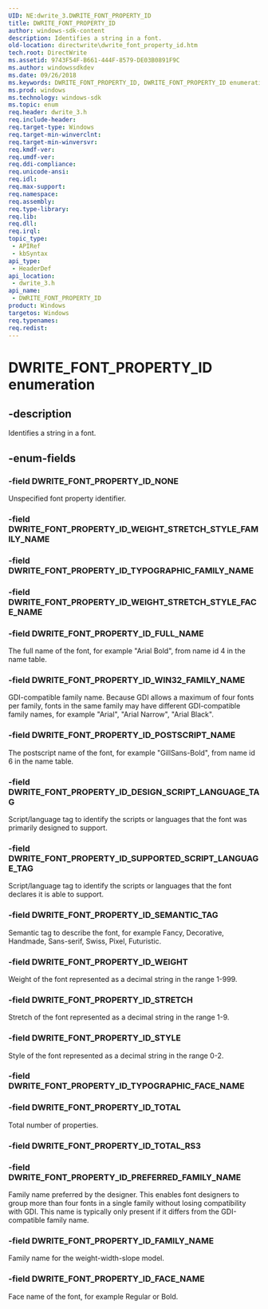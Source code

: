 ```yaml
---
UID: NE:dwrite_3.DWRITE_FONT_PROPERTY_ID
title: DWRITE_FONT_PROPERTY_ID
author: windows-sdk-content
description: Identifies a string in a font.
old-location: directwrite\dwrite_font_property_id.htm
tech.root: DirectWrite
ms.assetid: 9743F54F-B661-444F-8579-DE03B0891F9C
ms.author: windowssdkdev
ms.date: 09/26/2018
ms.keywords: DWRITE_FONT_PROPERTY_ID, DWRITE_FONT_PROPERTY_ID enumeration [Direct Write], DWRITE_FONT_PROPERTY_ID_DESIGN_SCRIPT_LANGUAGE_TAG, DWRITE_FONT_PROPERTY_ID_FACE_NAME, DWRITE_FONT_PROPERTY_ID_FAMILY_NAME, DWRITE_FONT_PROPERTY_ID_FULL_NAME, DWRITE_FONT_PROPERTY_ID_NONE, DWRITE_FONT_PROPERTY_ID_POSTSCRIPT_NAME, DWRITE_FONT_PROPERTY_ID_PREFERRED_FAMILY_NAME, DWRITE_FONT_PROPERTY_ID_SEMANTIC_TAG, DWRITE_FONT_PROPERTY_ID_STRETCH, DWRITE_FONT_PROPERTY_ID_STYLE, DWRITE_FONT_PROPERTY_ID_SUPPORTED_SCRIPT_LANGUAGE_TAG, DWRITE_FONT_PROPERTY_ID_TOTAL, DWRITE_FONT_PROPERTY_ID_WEIGHT, DWRITE_FONT_PROPERTY_ID_WIN32_FAMILY_NAME, directwrite.dwrite_font_property_id, dwrite_3/DWRITE_FONT_PROPERTY_ID, dwrite_3/DWRITE_FONT_PROPERTY_ID_DESIGN_SCRIPT_LANGUAGE_TAG, dwrite_3/DWRITE_FONT_PROPERTY_ID_FACE_NAME, dwrite_3/DWRITE_FONT_PROPERTY_ID_FAMILY_NAME, dwrite_3/DWRITE_FONT_PROPERTY_ID_FULL_NAME, dwrite_3/DWRITE_FONT_PROPERTY_ID_NONE, dwrite_3/DWRITE_FONT_PROPERTY_ID_POSTSCRIPT_NAME, dwrite_3/DWRITE_FONT_PROPERTY_ID_PREFERRED_FAMILY_NAME, dwrite_3/DWRITE_FONT_PROPERTY_ID_SEMANTIC_TAG, dwrite_3/DWRITE_FONT_PROPERTY_ID_STRETCH, dwrite_3/DWRITE_FONT_PROPERTY_ID_STYLE, dwrite_3/DWRITE_FONT_PROPERTY_ID_SUPPORTED_SCRIPT_LANGUAGE_TAG, dwrite_3/DWRITE_FONT_PROPERTY_ID_TOTAL, dwrite_3/DWRITE_FONT_PROPERTY_ID_WEIGHT, dwrite_3/DWRITE_FONT_PROPERTY_ID_WIN32_FAMILY_NAME
ms.prod: windows
ms.technology: windows-sdk
ms.topic: enum
req.header: dwrite_3.h
req.include-header: 
req.target-type: Windows
req.target-min-winverclnt: 
req.target-min-winversvr: 
req.kmdf-ver: 
req.umdf-ver: 
req.ddi-compliance: 
req.unicode-ansi: 
req.idl: 
req.max-support: 
req.namespace: 
req.assembly: 
req.type-library: 
req.lib: 
req.dll: 
req.irql: 
topic_type:
 - APIRef
 - kbSyntax
api_type:
 - HeaderDef
api_location:
 - dwrite_3.h
api_name:
 - DWRITE_FONT_PROPERTY_ID
product: Windows
targetos: Windows
req.typenames: 
req.redist: 
---
```


# DWRITE_FONT_PROPERTY_ID enumeration


## -description


Identifies a string in a font.


## -enum-fields




### -field DWRITE_FONT_PROPERTY_ID_NONE

Unspecified font property identifier.


### -field DWRITE_FONT_PROPERTY_ID_WEIGHT_STRETCH_STYLE_FAMILY_NAME


### -field DWRITE_FONT_PROPERTY_ID_TYPOGRAPHIC_FAMILY_NAME


### -field DWRITE_FONT_PROPERTY_ID_WEIGHT_STRETCH_STYLE_FACE_NAME


### -field DWRITE_FONT_PROPERTY_ID_FULL_NAME

The full name of the font, for example "Arial Bold", from name id 4 in the name table.


### -field DWRITE_FONT_PROPERTY_ID_WIN32_FAMILY_NAME

GDI-compatible family name. Because GDI allows a maximum of four fonts per family, fonts in the same family may have different GDI-compatible family names,
          for example "Arial", "Arial Narrow", "Arial Black".


### -field DWRITE_FONT_PROPERTY_ID_POSTSCRIPT_NAME

The postscript name of the font, for example "GillSans-Bold", from name id 6 in the name table.


### -field DWRITE_FONT_PROPERTY_ID_DESIGN_SCRIPT_LANGUAGE_TAG

Script/language tag to identify the scripts or languages that the font was primarily designed to support.


### -field DWRITE_FONT_PROPERTY_ID_SUPPORTED_SCRIPT_LANGUAGE_TAG

Script/language tag to identify the scripts or languages that the font declares it is able to support.


### -field DWRITE_FONT_PROPERTY_ID_SEMANTIC_TAG

Semantic tag to describe the font, for example Fancy, Decorative, Handmade, Sans-serif, Swiss, Pixel, Futuristic.


### -field DWRITE_FONT_PROPERTY_ID_WEIGHT

Weight of the font represented as a decimal string in the range 1-999.


### -field DWRITE_FONT_PROPERTY_ID_STRETCH

Stretch of the font represented as a decimal string in the range 1-9.


### -field DWRITE_FONT_PROPERTY_ID_STYLE

Style of the font represented as a decimal string in the range 0-2.


### -field DWRITE_FONT_PROPERTY_ID_TYPOGRAPHIC_FACE_NAME


### -field DWRITE_FONT_PROPERTY_ID_TOTAL

Total number of properties.


### -field DWRITE_FONT_PROPERTY_ID_TOTAL_RS3


### -field DWRITE_FONT_PROPERTY_ID_PREFERRED_FAMILY_NAME

Family name preferred by the designer. This enables font designers to group more than four fonts in a single family without losing compatibility with
          GDI. This name is typically only present if it differs from the GDI-compatible family name.


### -field DWRITE_FONT_PROPERTY_ID_FAMILY_NAME

Family name for the weight-width-slope model.


### -field DWRITE_FONT_PROPERTY_ID_FACE_NAME

Face name of the font, for example Regular or Bold.

